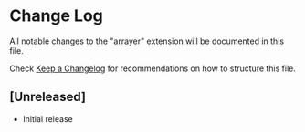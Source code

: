 # Change Log

All notable changes to the "arrayer" extension will be documented in this file.

Check [Keep a Changelog](http://keepachangelog.com/) for recommendations on how to structure this file.

## [Unreleased]

- Initial release